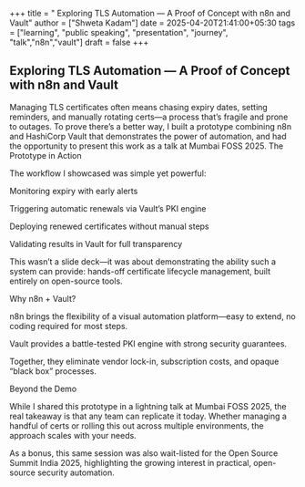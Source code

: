 +++
title = " Exploring TLS Automation — A Proof of Concept with n8n and Vault"
author = ["Shweta Kadam"]
date = 2025-04-20T21:41:00+05:30
tags = ["learning", "public speaking", "presentation", "journey", "talk","n8n","vault"]
draft = false
+++


## Exploring TLS Automation — A Proof of Concept with n8n and Vault

Managing TLS certificates often means chasing expiry dates, setting reminders, and manually rotating certs—a process that’s fragile and prone to outages. To prove there’s a better way, I built a prototype combining n8n and HashiCorp Vault that demonstrates the power of automation, and had the opportunity to present this work as a talk at Mumbai FOSS 2025.
The Prototype in Action

The workflow I showcased was simple yet powerful:

Monitoring expiry with early alerts

Triggering automatic renewals via Vault’s PKI engine

Deploying renewed certificates without manual steps

Validating results in Vault for full transparency

This wasn’t a slide deck—it was about demonstrating the ability such a system can provide: hands-off certificate lifecycle management, built entirely on open-source tools.

Why n8n + Vault?

n8n brings the flexibility of a visual automation platform—easy to extend, no coding required for most steps.

Vault provides a battle-tested PKI engine with strong security guarantees.

Together, they eliminate vendor lock-in, subscription costs, and opaque “black box” processes.

Beyond the Demo

While I shared this prototype in a lightning talk at Mumbai FOSS 2025, the real takeaway is that any team can replicate it today. Whether managing a handful of certs or rolling this out across multiple environments, the approach scales with your needs.

As a bonus, this same session was also wait-listed for the Open Source Summit India 2025, highlighting the growing interest in practical, open-source security automation.
